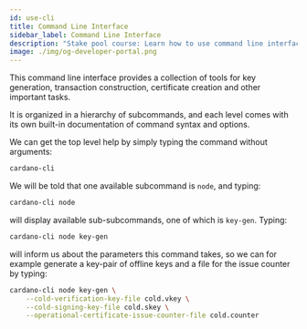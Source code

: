 ```yaml
---
id: use-cli
title: Command Line Interface
sidebar_label: Command Line Interface
description: "Stake pool course: Learn how to use command line interface (cli)."
image: ./img/og-developer-portal.png
---
```


This command line interface provides a collection of tools for key generation, transaction construction, certificate creation and other important tasks.

It is organized in a hierarchy of subcommands, and each level comes with its own built-in documentation of command syntax and options.

We can get the top level help by simply typing the command without arguments:

```sh
cardano-cli
```

We will be told that one available subcommand is `node`, and typing:

```sh
cardano-cli node
```

will display available sub-subcommands, one of which is `key-gen`. Typing:

```sh
cardano-cli node key-gen
```

will inform us about the parameters this command takes, so we can for example generate a key-pair of offline keys and a file for the issue counter by typing:

```sh
cardano-cli node key-gen \
	--cold-verification-key-file cold.vkey \
	--cold-signing-key-file cold.skey \
	--operational-certificate-issue-counter-file cold.counter
```
